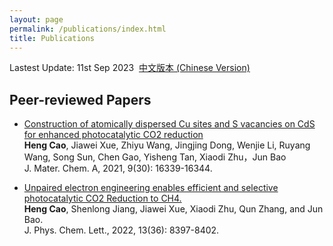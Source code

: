 ```yaml
---
layout: page
permalink: /publications/index.html
title: Publications
---
```


Lastest Update: 11st Sep 2023&nbsp; [中文版本 (Chinese Version)](https://caihanlin.com/file/publications-zh/)

## Peer-reviewed Papers

- [Construction of atomically dispersed Cu sites and S vacancies on CdS for enhanced photocatalytic CO2 reduction](https://pubs.rsc.org/en/content/articlelanding/2021/TA/D1TA03615G#!divAbstract)<br>**Heng Cao**, Jiawei Xue, Zhiyu Wang, Jingjing Dong, Wenjie Li, Ruyang Wang, Song Sun, Chen Gao, Yisheng Tan, Xiaodi Zhu，Jun Bao<br> J. Mater. Chem. A, 2021, 9(30): 16339-16344.<br>

- [Unpaired electron engineering enables efficient and selective photocatalytic CO2 Reduction to CH4.](https://pubs.acs.org/doi/full/10.1021/acs.jpclett.2c01983)<br>**Heng Cao**, Shenlong Jiang, Jiawei Xue, Xiaodi Zhu, Qun Zhang, and Jun Bao.<br>J. Phys. Chem. Lett., 2022, 13(36): 8397-8402.<br>




